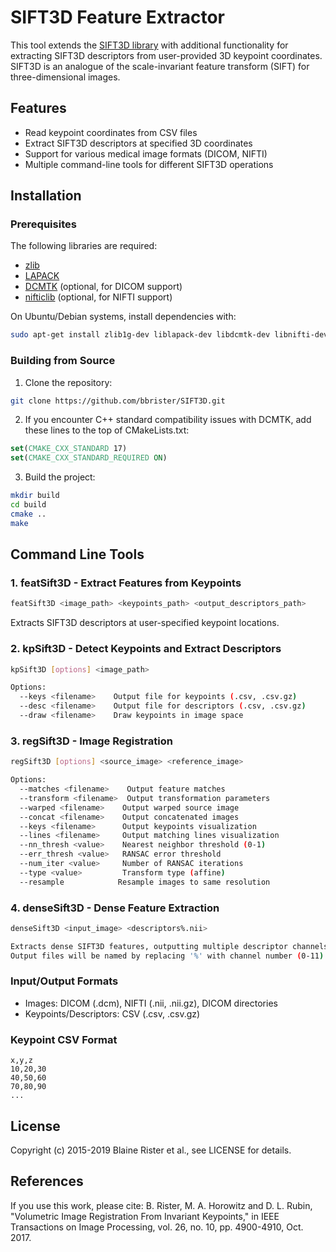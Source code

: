 # SIFT3D Feature Extractor

This tool extends the [SIFT3D library](https://github.com/bbrister/SIFT3D) with additional functionality for extracting SIFT3D descriptors from user-provided 3D keypoint coordinates. SIFT3D is an analogue of the scale-invariant feature transform (SIFT) for three-dimensional images.

## Features

- Read keypoint coordinates from CSV files
- Extract SIFT3D descriptors at specified 3D coordinates 
- Support for various medical image formats (DICOM, NIFTI)
- Multiple command-line tools for different SIFT3D operations

## Installation

### Prerequisites

The following libraries are required:
- [zlib](http://www.zlib.net/)
- [LAPACK](http://www.netlib.org/lapack/)
- [DCMTK](http://dicom.offis.de/dcmtk.php.en) (optional, for DICOM support)
- [nifticlib](http://sourceforge.net/projects/niftilib/files/nifticlib/) (optional, for NIFTI support)

On Ubuntu/Debian systems, install dependencies with:
```bash
sudo apt-get install zlib1g-dev liblapack-dev libdcmtk-dev libnifti-dev
```

### Building from Source

1. Clone the repository:
```bash
git clone https://github.com/bbrister/SIFT3D.git
```

2. If you encounter C++ standard compatibility issues with DCMTK, add these lines to the top of CMakeLists.txt:
```cmake
set(CMAKE_CXX_STANDARD 17)
set(CMAKE_CXX_STANDARD_REQUIRED ON)
```

3. Build the project:
```bash
mkdir build
cd build
cmake ..
make
```

## Command Line Tools

### 1. featSift3D - Extract Features from Keypoints
```bash
featSift3D <image_path> <keypoints_path> <output_descriptors_path>
```
Extracts SIFT3D descriptors at user-specified keypoint locations.

### 2. kpSift3D - Detect Keypoints and Extract Descriptors
```bash
kpSift3D [options] <image_path>

Options:
  --keys <filename>    Output file for keypoints (.csv, .csv.gz)
  --desc <filename>    Output file for descriptors (.csv, .csv.gz)
  --draw <filename>    Draw keypoints in image space
```

### 3. regSift3D - Image Registration
```bash
regSift3D [options] <source_image> <reference_image>

Options:
  --matches <filename>    Output feature matches
  --transform <filename>  Output transformation parameters
  --warped <filename>    Output warped source image
  --concat <filename>    Output concatenated images
  --keys <filename>      Output keypoints visualization
  --lines <filename>     Output matching lines visualization
  --nn_thresh <value>    Nearest neighbor threshold (0-1)
  --err_thresh <value>   RANSAC error threshold
  --num_iter <value>     Number of RANSAC iterations
  --type <value>         Transform type (affine)
  --resample            Resample images to same resolution
```

### 4. denseSift3D - Dense Feature Extraction
```bash
denseSift3D <input_image> <descriptors%.nii>

Extracts dense SIFT3D features, outputting multiple descriptor channels.
Output files will be named by replacing '%' with channel number (0-11).
```

### Input/Output Formats

- Images: DICOM (.dcm), NIFTI (.nii, .nii.gz), DICOM directories
- Keypoints/Descriptors: CSV (.csv, .csv.gz)

### Keypoint CSV Format
```csv
x,y,z
10,20,30
40,50,60
70,80,90
...
```

## License

Copyright (c) 2015-2019 Blaine Rister et al., see LICENSE for details.

## References

If you use this work, please cite:
B. Rister, M. A. Horowitz and D. L. Rubin, "Volumetric Image Registration From Invariant Keypoints," in IEEE Transactions on Image Processing, vol. 26, no. 10, pp. 4900-4910, Oct. 2017.




